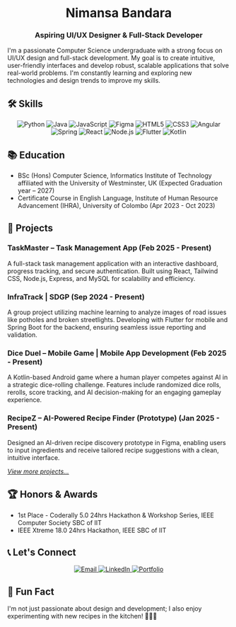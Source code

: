 <h1 align="center">Nimansa Bandara</h1>
<h3 align="center">Aspiring UI/UX Designer & Full-Stack Developer</h3>

I'm a passionate Computer Science undergraduate with a strong focus on UI/UX design and full-stack development. My goal is to create intuitive, user-friendly interfaces and develop robust, scalable applications that solve real-world problems. I'm constantly learning and exploring new technologies and design trends to improve my skills.

## 🛠️ Skills

<p align="center">
  <img src="https://img.shields.io/badge/Python-3776AB?style=for-the-badge&logo=python&logoColor=white" alt="Python" />
  <img src="https://img.shields.io/badge/Java-ED8B00?style=for-the-badge&logo=java&logoColor=white" alt="Java" />
  <img src="https://img.shields.io/badge/JavaScript-F7DF1E?style=for-the-badge&logo=javascript&logoColor=black" alt="JavaScript" />
  <img src="https://img.shields.io/badge/Figma-F24E1E?style=for-the-badge&logo=figma&logoColor=white" alt="Figma" />
  <img src="https://img.shields.io/badge/HTML5-E34F26?style=for-the-badge&logo=html5&logoColor=white" alt="HTML5" />
  <img src="https://img.shields.io/badge/CSS3-1572B6?style=for-the-badge&logo=css3&logoColor=white" alt="CSS3" />
  <img src="https://img.shields.io/badge/Angular-DD0031?style=for-the-badge&logo=angular&logoColor=white" alt="Angular" />
  <img src="https://img.shields.io/badge/Spring-6DB33F?style=for-the-badge&logo=spring&logoColor=white" alt="Spring" />
  <img src="https://img.shields.io/badge/React-61DAFB?style=for-the-badge&logo=react&logoColor=black" alt="React" />
  <img src="https://img.shields.io/badge/Node.js-339933?style=for-the-badge&logo=node-dot-js&logoColor=white" alt="Node.js" />
  <img src="https://img.shields.io/badge/Flutter-02569B?style=for-the-badge&logo=flutter&logoColor=white" alt="Flutter" />
  <img src="https://img.shields.io/badge/Kotlin-0095D5?&style=for-the-badge&logo=kotlin&logoColor=white" alt="Kotlin" />
</p>

## 📚 Education

- BSc (Hons) Computer Science, Informatics Institute of Technology affiliated with the University of Westminster, UK (Expected Graduation year – 2027)
- Certificate Course in English Language, Institute of Human Resource Advancement (IHRA), University of Colombo (Apr 2023 - Oct 2023)

## 🚀 Projects

### TaskMaster – Task Management App (Feb 2025 - Present)
A full-stack task management application with an interactive dashboard, progress tracking, and secure authentication. Built using React, Tailwind CSS, Node.js, Express, and MySQL for scalability and efficiency.

### InfraTrack | SDGP (Sep 2024 - Present)
A group project utilizing machine learning to analyze images of road issues like potholes and broken streetlights. Developing with Flutter for mobile and Spring Boot for the backend, ensuring seamless issue reporting and validation.

### Dice Duel – Mobile Game | Mobile App Development (Feb 2025 - Present)
A Kotlin-based Android game where a human player competes against AI in a strategic dice-rolling challenge. Features include randomized dice rolls, rerolls, score tracking, and AI decision-making for an engaging gameplay experience.

### RecipeZ – AI-Powered Recipe Finder (Prototype) (Jan 2025 - Present)
Designed an AI-driven recipe discovery prototype in Figma, enabling users to input ingredients and receive tailored recipe suggestions with a clean, intuitive interface.

*[View more projects...](https://nimansaab.github.io/portfolio/)*

## 🏆 Honors & Awards

- 1st Place - Coderally 5.0 24hrs Hackathon & Workshop Series, IEEE Computer Society SBC of IIT
- IEEE Xtreme 18.0 24hrs Hackathon, IEEE SBC of IIT

## 📞 Let's Connect

<p align="center">
  <a href="mailto:nimansab22@gmail.com">
    <img src="https://img.shields.io/badge/Email-D14836?style=for-the-badge&logo=gmail&logoColor=white" alt="Email" />
  </a>
  <a href="https://www.linkedin.com/in/nimansa-bandara">
    <img src="https://img.shields.io/badge/LinkedIn-0077B5?style=for-the-badge&logo=linkedin&logoColor=white" alt="LinkedIn" />
  </a>
  <a href="https://nimansaab.github.io/portfolio/">
    <img src="https://img.shields.io/badge/Portfolio-FF7139?style=for-the-badge&logo=firefox&logoColor=white" alt="Portfolio" />
  </a>
</p>

## 🌟 Fun Fact

I'm not just passionate about design and development; I also enjoy experimenting with new recipes in the kitchen! 👨‍🍳🥗
